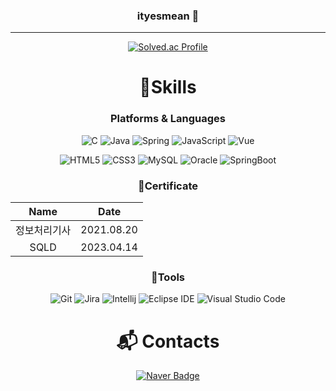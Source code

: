 <div align="center">

### ityesmean 👋
<hr>
  
<!-- ![Hits](https://hits.seeyoufarm.com/api/count/incr/badge.svg?url=https%3A%2F%2Fgithub.com%2Fityesmean&count_bg=%23FFDAC7&title_bg=%23FFADAD&icon=&icon_color=%23E7E7E7&title=hits&edge_flat=false) -->
  
[![Solved.ac Profile](http://mazassumnida.wtf/api/v2/generate_badge?boj=ityesmean)](https://solved.ac/ityesmean/)

# 💪Skills
### Platforms & Languages
![C](https://img.shields.io/badge/C-A8B9CC?style=for-the-badge&logo=C&logoColor=white)
![Java](https://img.shields.io/badge/java-007396?style=for-the-badge&logo=java&logoColor=white)
![Spring](https://img.shields.io/badge/Spring-6DB33F.svg?&style=for-the-badge&logo=Spring&logoColor=white)
![JavaScript](https://img.shields.io/badge/JavaScript-F7DF1E.svg?&style=for-the-badge&logo=JavaScript&logoColor=white)
![Vue](https://img.shields.io/badge/vue.js-4FC08D?style=for-the-badge&logo=vue.js&logoColor=white)

<!-- ![Android](https://img.shields.io/badge/Android-3DDC84.svg?&style=for-the-badge&logo=Android&logoColor=white) -->
<!-- ![TypeScript](https://img.shields.io/badge/TypeScript-3178C6.svg?&style=for-the-badge&logo=TypeScript&logoColor=white) -->
![HTML5](https://img.shields.io/badge/HTML5-E34F26.svg?&style=for-the-badge&logo=HTML5&logoColor=white)
![CSS3](https://img.shields.io/badge/CSS3-1572B6.svg?&style=for-the-badge&logo=CSS3&logoColor=white)
![MySQL](https://img.shields.io/badge/MySQL-4479A1.svg?&style=for-the-badge&logo=MySQL&logoColor=white)
![Oracle](https://img.shields.io/badge/Oracle-F80000.svg?&style=for-the-badge&logo=Oracle&logoColor=white)
![SpringBoot](https://img.shields.io/badge/springboot-6DB33F?style=for-the-badge&logo=springboot&logoColor=white)
  

### 🎫Certificate
|Name|Date|
|:--:|:--:|
|정보처리기사|2021.08.20|
|SQLD|2023.04.14|

### 🔨Tools
![Git](https://img.shields.io/badge/Git-F05032.svg?&style=for-the-badge&logo=Git&logoColor=white)
![Jira](https://img.shields.io/badge/Jira-0052CC.svg?&style=for-the-badge&logo=Jira%20Software&logoColor=white)
![Intellij](https://img.shields.io/badge/IntelliJ-black?&style=for-the-badge&logo=IntelliJ%20IDEA&logoColor=white)
![Eclipse IDE](https://img.shields.io/badge/Eclipse%20IDE-2C2255.svg?&style=for-the-badge&logo=Eclipse%20IDE&logoColor=white)
![Visual Studio Code](https://img.shields.io/badge/Visual%20Studio%20Code-007ACC.svg?&style=for-the-badge&logo=Visual%20Studio%20Code&logoColor=white)
<!-- ![Android Studio](https://img.shields.io/badge/Android%20Studio-3DDC84.svg?&style=for-the-badge&logo=Android%20Studio&logoColor=white) -->


<!-- ![Ityesmean's GitHub stats](https://github-readme-stats.vercel.app/api?username=ityesmean&show_icons=true&theme=radical)  -->

<!-- ![Top Langs](https://github-readme-stats.vercel.app/api/top-langs/?username=ityesmean&layout=compact&theme=dracula)   -->
  
 # :mailbox_with_mail: Contacts
[![Naver Badge](https://img.shields.io/badge/Naver-03C75A?style=flat-square&logo=Naver&logoColor=white&link=mailto:ityesmean@naver.com)](mailto:ityesmean@naver.com) 
 </div>
